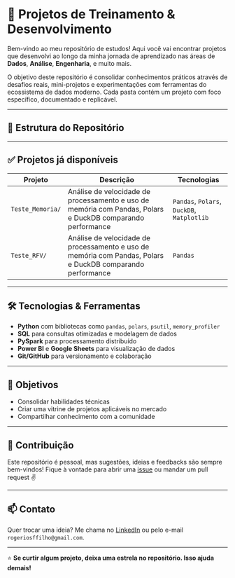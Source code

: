 # 🚀 Projetos de Treinamento & Desenvolvimento

Bem-vindo ao meu repositório de estudos! Aqui você vai encontrar projetos que desenvolvi ao longo da minha jornada de aprendizado nas áreas de **Dados**, **Análise**, **Engenharia**, e muito mais.

O objetivo deste repositório é consolidar conhecimentos práticos através de desafios reais, mini-projetos e experimentações com ferramentas do ecossistema de dados moderno. Cada pasta contém um projeto com foco específico, documentado e replicável.

---

## 📂 Estrutura do Repositório
---

## ✅ Projetos já disponíveis

| Projeto | Descrição | Tecnologias |
|--------|-----------|-------------|
| `Teste_Memoria/` | Análise de velocidade de processamento e uso de memória com Pandas, Polars e DuckDB comparando performance | `Pandas`, `Polars`, `DuckDB`, `Matplotlib` |
| `Teste_RFV/` | Análise de velocidade de processamento e uso de memória com Pandas, Polars e DuckDB comparando performance | `Pandas`|

---

## 🛠️ Tecnologias & Ferramentas

- **Python** com bibliotecas como `pandas`, `polars`, `psutil`, `memory_profiler`
- **SQL** para consultas otimizadas e modelagem de dados
- **PySpark** para processamento distribuído
- **Power BI** e **Google Sheets** para visualização de dados
- **Git/GitHub** para versionamento e colaboração

---

## 📌 Objetivos

- Consolidar habilidades técnicas
- Criar uma vitrine de projetos aplicáveis no mercado
- Compartilhar conhecimento com a comunidade

---

## 🤝 Contribuição

Este repositório é pessoal, mas sugestões, ideias e feedbacks são sempre bem-vindos! Fique à vontade para abrir uma [issue](https://github.com/seu_usuario/seu_repositorio/issues) ou mandar um pull request ✌️

---

## 📫 Contato

Quer trocar uma ideia? Me chama no [LinkedIn](https://www.linkedin.com/in/rogerio-ferreira-filho/) ou pelo e-mail `rogeriosffilho@gmail.com`.

---

⭐ **Se curtir algum projeto, deixa uma estrela no repositório. Isso ajuda demais!**
